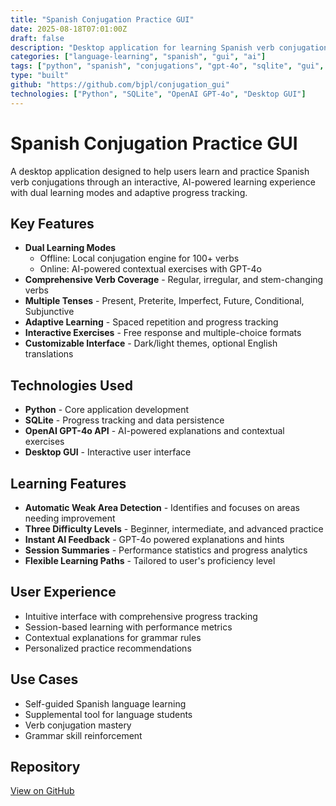 ```yaml
---
title: "Spanish Conjugation Practice GUI"
date: 2025-08-18T07:01:00Z
draft: false
description: "Desktop application for learning Spanish verb conjugations with AI-powered exercises"
categories: ["language-learning", "spanish", "gui", "ai"]
tags: ["python", "spanish", "conjugations", "gpt-4o", "sqlite", "gui", "verbs"]
type: "built"
github: "https://github.com/bjpl/conjugation_gui"
technologies: ["Python", "SQLite", "OpenAI GPT-4o", "Desktop GUI"]
---
```


# Spanish Conjugation Practice GUI

A desktop application designed to help users learn and practice Spanish verb conjugations through an interactive, AI-powered learning experience with dual learning modes and adaptive progress tracking.

## Key Features

- **Dual Learning Modes**
  - Offline: Local conjugation engine for 100+ verbs
  - Online: AI-powered contextual exercises with GPT-4o
- **Comprehensive Verb Coverage** - Regular, irregular, and stem-changing verbs
- **Multiple Tenses** - Present, Preterite, Imperfect, Future, Conditional, Subjunctive
- **Adaptive Learning** - Spaced repetition and progress tracking
- **Interactive Exercises** - Free response and multiple-choice formats
- **Customizable Interface** - Dark/light themes, optional English translations

## Technologies Used

- **Python** - Core application development
- **SQLite** - Progress tracking and data persistence
- **OpenAI GPT-4o API** - AI-powered explanations and contextual exercises
- **Desktop GUI** - Interactive user interface

## Learning Features

- **Automatic Weak Area Detection** - Identifies and focuses on areas needing improvement
- **Three Difficulty Levels** - Beginner, intermediate, and advanced practice
- **Instant AI Feedback** - GPT-4o powered explanations and hints
- **Session Summaries** - Performance statistics and progress analytics
- **Flexible Learning Paths** - Tailored to user's proficiency level

## User Experience

- Intuitive interface with comprehensive progress tracking
- Session-based learning with performance metrics
- Contextual explanations for grammar rules
- Personalized practice recommendations

## Use Cases

- Self-guided Spanish language learning
- Supplemental tool for language students
- Verb conjugation mastery
- Grammar skill reinforcement

## Repository

[View on GitHub](https://github.com/bjpl/conjugation_gui)